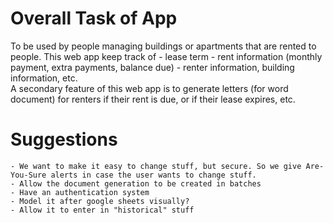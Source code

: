 # Overall Task of App

To be used by people managing buildings or apartments that are rented to people.
This web app keep track of 
    - lease term
    - rent information (monthly payment, extra payments, balance due)
    - renter information, building information, etc.  
A secondary feature of this web app is to generate letters (for word document) for renters if their rent is due, or if their lease expires, etc.
  
# Suggestions

    - We want to make it easy to change stuff, but secure. So we give Are-You-Sure alerts in case the user wants to change stuff.
    - Allow the document generation to be created in batches
    - Have an authentication system
    - Model it after google sheets visually?
    - Allow it to enter in "historical" stuff
